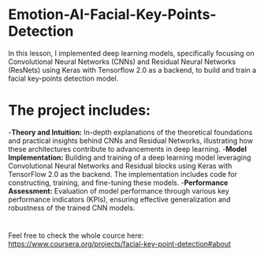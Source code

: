 # Emotion-AI-Facial-Key-Points-Detection
In this lesson, I implemented deep learning models, specifically focusing on Convolutional Neural Networks (CNNs) and Residual Neural Networks (ResNets) using Keras with Tensorflow 2.0 as a backend, to build and train a facial key-points detection model.
# The project includes:
-**Theory and Intuition:** In-depth explanations of the theoretical foundations and practical insights behind CNNs and Residual Networks, illustrating how these architectures contribute to advancements in deep learning.
-**Model Implementation:** Building and training of a deep learning model leveraging Convolutional Neural Networks and Residual blocks using Keras with TensorFlow 2.0 as the backend. The implementation includes code for constructing, training, and fine-tuning these models.
-**Performance Assessment:** Evaluation of model performance through various key performance indicators (KPIs), ensuring effective generalization and robustness of the trained CNN models.
#
Feel free to check the whole cource here: https://www.coursera.org/projects/facial-key-point-detection#about
